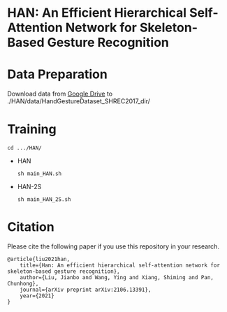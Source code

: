 # HAN: An Efficient Hierarchical Self-Attention Network for Skeleton-Based Gesture Recognition



# Data Preparation

Download data from [Google Drive](https://drive.google.com/drive/folders/1CQCV0nRnKXwQXJc2P9n1ejrfTlbQrwXn?usp=sharing) to ./HAN/data/HandGestureDataset_SHREC2017_dir/

# Training

`cd .../HAN/`

- HAN

    `sh main_HAN.sh`

- HAN-2S

    `sh main_HAN_2S.sh`

# Citation

Please cite the following paper if you use this repository in your research.

    @article{liu2021han,
        title={Han: An efficient hierarchical self-attention network for skeleton-based gesture recognition},
        author={Liu, Jianbo and Wang, Ying and Xiang, Shiming and Pan, Chunhong},
        journal={arXiv preprint arXiv:2106.13391},
        year={2021}
    }